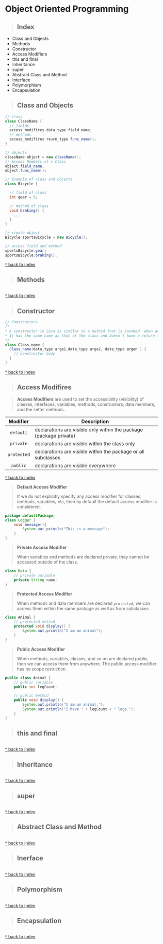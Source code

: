 # Object Oriented Programming
> ## Index
 - Class and Objects
 - Methods
 - Constructor
 - Access Modifiers
 - this and final
 - Inheritance
 - super
 - Abstract Class and Method
 - Interface
 - Polymorphism
 - Encapsulation

> ## Class and Objects
```java
// class
class ClassName {
  // fields
  access_modifires data_type field_name;
  // methods
  access_modifires reurn_type func_name();
}

// objects
className object = new className();
// Access Members of a Class
object.field_name;
object.func_name();
```
```java
// Example of class and objects
class Bicycle {

  // field of class
  int gear = 5;

  // method of class
  void braking() {
    ...
  }
}

// create object
Bicycle sportsBicycle = new Bicycle();

// access field and method
sportsBicycle.gear;
sportsBicycle.braking();
```
[^ back to index](#index)
> ## Methods
```java

```
[^ back to index](#index)
> ## Constructor
```java
// Constructors
/*
* A constructor in Java is similar to a method that is invoked  when an object of the class is created.
* It has the same name as that of the class and doesn't have a return type.
*/
class Class_name {
  Class_name(data_type arge1,data_type arge2, data_type argen ) {
    // constructor body
  }
}
```
[^ back to index](#index)
> ## Access Modifires

> **Access Modifiers** are used to set the accessibility (visibility) of classes, interfaces, variables, methods, constructors, data members, and the setter methods.

| Modifier | Description |
|:--:|--|
| `default` | declarations are visible only within the package (package private) |
| `private` | declarations are visible within the class only |
| `protected` | declarations are visible within the package or all subclasses |
| `public` | declarations are visible everywhere |
[^ back to index](#index)
> **Default Access Modifier**
>
> If we do not explicitly specify any access modifier for classes, methods, variables, etc, then by default the default access modifier is considered.
```java
package defaultPackage;
class Logger {
    void message(){
        System.out.println("This is a message");
    }
}
```
> **Private Access Modifier**
>
> When variables and methods are declared private, they cannot be accessed outside of the class.
```java
class Data {
    // private variable
    private String name;
}
```
> **Protected Access Modifier**
>
> When methods and data members are declared `protected`, we can access them within the same package as well as from subclasses
```java
class Animal {
    // protected method
    protected void display() {
        System.out.println("I am an animal");
    }
}
```
> **Public Access Modifier**
>
> When methods, variables, classes, and so on are declared public, then we can access them from anywhere. The public access modifier has no scope restriction.
```java
public class Animal {
    // public variable
    public int legCount;

    // public method
    public void display() {
        System.out.println("I am an animal.");
        System.out.println("I have " + legCount + " legs.");
    }
}
```
> ## this and final
```java

```
[^ back to index](#index)
> ## Inheritance
```java

```
[^ back to index](#index)
> ## super
```java

```
[^ back to index](#index)
> ## Abstract Class and Method
```java

```
[^ back to index](#index)
> ## Inerface
```java

```
[^ back to index](#index)
> ## Polymorphism
```java

```
[^ back to index](#index)
> ## Encapsulation
```java

```
[^ back to index](#index)